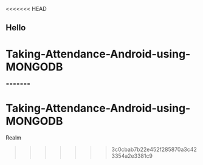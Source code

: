 <<<<<<< HEAD
## Hello
# Taking-Attendance-Android-using-MONGODB
=======
# Taking-Attendance-Android-using-MONGODB
Realm
>>>>>>> 3c0cbab7b22e452f285870a3c423354a2e3381c9
